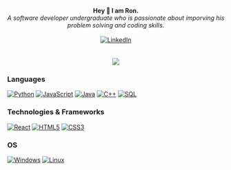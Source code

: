<p align="center">
    <b>Hey 👋 I am Ron. </b><br>
    <i>
        A software developer undergraduate who is passionate about imporving his problem solving and coding skills.<br>
    </i>
    <br>
    <a href="https://www.linkedin.com/in/rons05">
        <img src="https://img.shields.io/badge/LinkedIn-blue?style=flat-square&logo=linkedin" alt="LinkedIn" />
    </a>
    <br><br><br>
    <a href="https://github.com/ronKzl">
      <img src="https://github-profile-summary-cards.vercel.app/api/cards/profile-details?username=ronKzl&theme=tokyonight" />
    </a>
</p>

### Languages
[![Python](https://img.shields.io/badge/python-black?style=for-the-badge&logo=python)](https://github.com/ronKzl)
[![JavaScript](https://img.shields.io/badge/javascript-black?style=for-the-badge&logo=javascript)](https://github.com/ronKzl)
[![Java](https://img.shields.io/badge/java-black?style=for-the-badge&logo=openjdk)](https://github.com/ronKzl)
[![C++](https://img.shields.io/badge/c++-black?style=for-the-badge&logo=cplusplus)](https://github.com/ronKzl)
[![SQL](https://img.shields.io/badge/sql-black?style=for-the-badge&logo=mysql)](https://github.com/ronKzl)

### Technologies & Frameworks
[![React](https://img.shields.io/badge/react-black?style=for-the-badge&logo=react)](https://github.com/ronKzl)
[![HTML5](https://img.shields.io/badge/html5-black?style=for-the-badge&logo=html5)](https://github.com/ronKzl)
[![CSS3](https://img.shields.io/badge/css3-black?style=for-the-badge&logo=css3)](https://github.com/ronKzl)

### OS
[![Windows](https://img.shields.io/badge/Windows-black?style=for-the-badge&logo=Windows)](https://github.com/ronKzl)
[![Linux](https://img.shields.io/badge/linux-black?style=for-the-badge&logo=Linux)](https://github.com/ronKzl)


<!--
Here are some ideas to get you started:

- 🔭 I’m currently working on ...
- 🌱 I’m currently learning ...
- 👯 I’m looking to collaborate on ...
- 🤔 I’m looking for help with ...
- 💬 Ask me about ...
- 📫 How to reach me: ...
- 😄 Pronouns: ...
- ⚡ Fun fact: ...
-->

